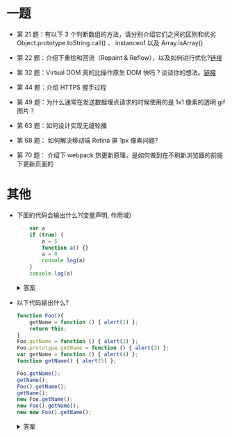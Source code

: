 
# 一题

- 第 21 题：有以下 3 个判断数组的方法，请分别介绍它们之间的区别和优劣  
Object.prototype.toString.call() 、 instanceof 以及 Array.isArray()

- 第 22 题：介绍下重绘和回流（Repaint & Reflow），以及如何进行优化?[链接](https://github.com/Advanced-Frontend/Daily-Interview-Question/issues/24)


- 第 32 题：Virtual DOM 真的比操作原生 DOM 快吗？谈谈你的想法。[链接](https://github.com/Advanced-Frontend/Daily-Interview-Question/issues/47)

- 第 44 题：介绍 HTTPS 握手过程

- 第 49 题：为什么通常在发送数据埋点请求的时候使用的是 1x1 像素的透明 gif 图片？

- 第 63 题：如何设计实现无缝轮播

- 第 68 题： 如何解决移动端 Retina 屏 1px 像素问题?

- 第 70 题： 介绍下 webpack 热更新原理，是如何做到在不刷新浏览器的前提下更新页面的


# 其他

- 下面的代码会输出什么?(变量声明, 作用域)  
    ```JavaScript
        var a 
        if (true) {
            a = 5
            function a() {}
            a = 0
            console.log(a)
        }
        console.log(a)
    ```
    <details>
    <summary>答案</summary>
    `function a() {}` 相当于一个没有暂时性死区的 `let a = function () {}`   
    
    所以会打印 `0, 5`
    </details>


- 以下代码输出什么?
    ```JavaScript
    function Foo(){
        getName = function () { alert(1) };
        return this;
    }
    Foo.getName = function () { alert(2) };
    Foo.prototype.getName = function () { alert(3) };
    var getName = function () { alert(4) };
    function getName() { alert(5) };

    Foo.getName();
    getName();
    Foo().getName();
    getName();
    new Foo.getName();
    new Foo().getName();
    new new Foo().getName();

    ```
    <details>
    <summary>答案</summary>
    输出顺序: 2 4 1 1 2 3 3  

    1. 访问函数foo的getName
    输出2
    2. 输出全局环境的getName
    var getName=function覆盖了全局函数getName
    输出4
    3. foo先执行修改了全局的getName函数，返回this这里的this指向window，所以输出修改后的getName
    输出1
    4. 全局的getName
    输出1
    5. new优先级18，属性访问优先级19, 相当于是 `new (Foo.getName)()`, 所以new的是foo的getName函数
    输出2
    6. new () 的优先级是19与属性访问一样，谁先遇到谁先执行
    所以返回的this是foo的实例，相当于是 `(new Foo()).getName()`, 访问的getName是foo.prototype上的getName
    输出3
    7. `new ((new Foo()).getName)()`, 相当于new foo.prototype.getName()函数
    输出3
    </details>